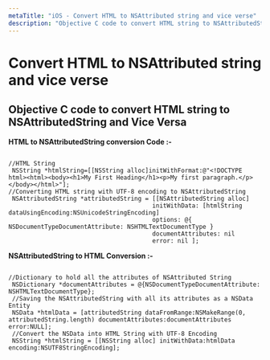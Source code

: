 ```yaml
---
metaTitle: "iOS - Convert HTML to NSAttributed string and vice verse"
description: "Objective C code to convert HTML string to NSAttributedString and Vice Versa"
---
```


# Convert HTML to NSAttributed string and vice verse



## Objective C code to convert HTML string to NSAttributedString and Vice Versa


**HTML to NSAttributedString conversion Code :-**

```

//HTML String 
 NSString *htmlString=[[NSString alloc]initWithFormat:@"<!DOCTYPE html><html><body><h1>My First Heading</h1><p>My first paragraph.</p></body></html>"];
//Converting HTML string with UTF-8 encoding to NSAttributedString
 NSAttributedString *attributedString = [[NSAttributedString alloc]
                                        initWithData: [htmlString dataUsingEncoding:NSUnicodeStringEncoding]
                                        options: @{ NSDocumentTypeDocumentAttribute: NSHTMLTextDocumentType }
                                        documentAttributes: nil
                                        error: nil ];

```

**NSAttributedString to HTML Conversion :-**

```

//Dictionary to hold all the attributes of NSAttributed String
 NSDictionary *documentAttributes = @{NSDocumentTypeDocumentAttribute: NSHTMLTextDocumentType};
 //Saving the NSAttributedString with all its attributes as a NSData Entity
 NSData *htmlData = [attributedString dataFromRange:NSMakeRange(0, attributedString.length) documentAttributes:documentAttributes error:NULL];
 //Convert the NSData into HTML String with UTF-8 Encoding
 NSString *htmlString = [[NSString alloc] initWithData:htmlData encoding:NSUTF8StringEncoding];

```

